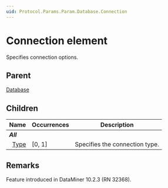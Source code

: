 ```yaml
---
uid: Protocol.Params.Param.Database.Connection
---
```


# Connection element

Specifies connection options.

## Parent

[Database](xref:Protocol.Params.Param.Database)

## Children

|Name|Occurrences|Description|
|--- |--- |--- |
|***All***|||
|&nbsp;&nbsp;[Type](xref:Protocol.Params.Param.Database.Connection.Type)|[0, 1]|Specifies the connection type.|

## Remarks

Feature introduced in DataMiner 10.2.3 (RN 32368).
